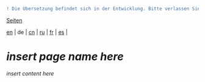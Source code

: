 ```diff
! Die Übersetzung befindet sich in der Entwicklung. Bitte verlassen Sie sich auf die englische Originalversion.
```

[Seiten](https://github.com/syncloud/docs/blob/master/de/index.md#seiten)

[en](https://github.com/syncloud/platform/wiki/Remote-file-access) | 
de | 
[cn](https://github.com/syncloud/docs/blob/master/cn/content/Remote-file-access.md) | 
[ru](https://github.com/syncloud/docs/blob/master/ru/content/Remote-file-access.md) | 
[fr](https://github.com/syncloud/docs/blob/master/fr/content/Remote-file-access.md) | 
[es](https://github.com/syncloud/docs/blob/master/es/content/Remote-file-access.md) | 

# *insert page name here*

*insert content here*

